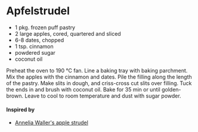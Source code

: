 # Apfelstrudel

* 1 pkg. frozen puff pastry
* 2 large apples, cored, quartered and sliced
* 6-8 dates, chopped
* 1 tsp. cinnamon
* powdered sugar
* coconut oil

Preheat the oven to 190 °C fan. Line a baking tray with baking parchment. Mix the apples with the cinnamon and dates. Pile the filling along the length of the pastry. Make slits in dough, and criss-cross cut slits over filling. Tuck the ends in and brush with coconut oil. Bake for 35 min or until golden-brown. Leave to cool to room temperature and dust with sugar powder.

#### Inspired by 
* [Annelia Waller's apple strudel](https://annelinawaller.com/last-minute-apple-strudel-3-ingredients/)
